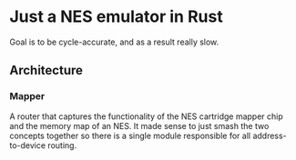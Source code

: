 # Just a NES emulator in Rust
Goal is to be cycle-accurate, and as a result really slow.

## Architecture

### Mapper

A router that captures the functionality of the NES cartridge mapper chip and the memory map of an NES. It made sense to just smash the two concepts together so there is 
a single module responsible for all address-to-device routing.
